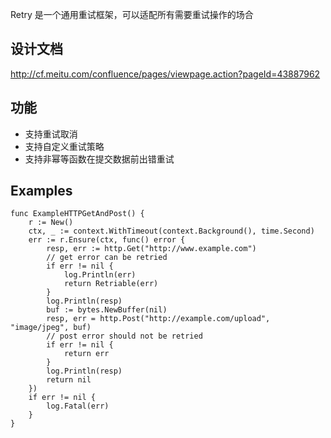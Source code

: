 Retry 是一个通用重试框架，可以适配所有需要重试操作的场合
## 设计文档

http://cf.meitu.com/confluence/pages/viewpage.action?pageId=43887962

## 功能
* 支持重试取消
* 支持自定义重试策略
* 支持非幂等函数在提交数据前出错重试

## Examples

```
func ExampleHTTPGetAndPost() {
    r := New()
    ctx, _ := context.WithTimeout(context.Background(), time.Second)
    err := r.Ensure(ctx, func() error {
        resp, err := http.Get("http://www.example.com")
        // get error can be retried
        if err != nil {
            log.Println(err)
            return Retriable(err)
        }
        log.Println(resp)
        buf := bytes.NewBuffer(nil)
        resp, err = http.Post("http://example.com/upload", "image/jpeg", buf)
        // post error should not be retried
        if err != nil {
            return err
        }
        log.Println(resp)
        return nil
    })
    if err != nil {
        log.Fatal(err)
    }
}
```
